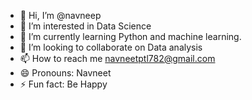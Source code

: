 - 👋 Hi, I’m @navneep
- 👀 I’m interested in Data Science 
- 🌱 I’m currently learning Python and machine learning. 
- 💞️ I’m looking to collaborate on Data analysis
- 📫 How to reach me navneetptl782@gmail.com
- 😄 Pronouns: Navneet
- ⚡ Fun fact: Be Happy

<!---
navneep/navneep is a ✨ special ✨ repository because its `README.md` (this file) appears on your GitHub profile.
You can click the Preview link to take a look at your changes.
--->
